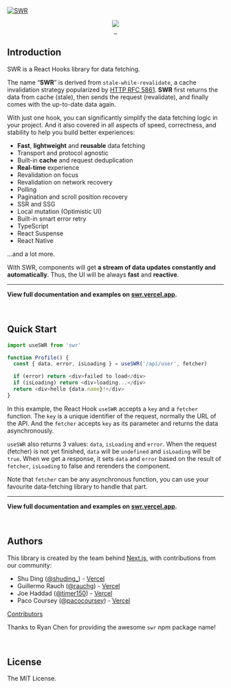 [![SWR](https://assets.vercel.com/image/upload/v1572289618/swr/banner.png)](https://swr.vercel.app)

<p align="center">
  <a aria-label="Vercel logo" href="https://vercel.com">
    <img src="https://badgen.net/badge/icon/Made%20by%20Vercel?icon=zeit&label&color=black&labelColor=black">
  </a>
  <br/>
  <a aria-label="NPM version" href="https://www.npmjs.com/package/swr">
    <img alt="" src="https://badgen.net/npm/v/swr">
  </a>
  <a aria-label="Package size" href="https://bundlephobia.com/result?p=swr">
    <img alt="" src="https://badgen.net/bundlephobia/minzip/swr">
  </a>
  <a aria-label="License" href="https://github.com/khulnasoft/swr/blob/main/LICENSE">
    <img alt="" src="https://badgen.net/npm/license/swr">
  </a>
</p>

## Introduction

SWR is a React Hooks library for data fetching.

The name “**SWR**” is derived from `stale-while-revalidate`, a cache invalidation strategy popularized by [HTTP RFC 5861](https://tools.ietf.org/html/rfc5861).
**SWR** first returns the data from cache (stale), then sends the request (revalidate), and finally comes with the up-to-date data again.

With just one hook, you can significantly simplify the data fetching logic in your project. And it also covered in all aspects of speed, correctness, and stability to help you build better experiences:

- **Fast**, **lightweight** and **reusable** data fetching
- Transport and protocol agnostic
- Built-in **cache** and request deduplication
- **Real-time** experience
- Revalidation on focus
- Revalidation on network recovery
- Polling
- Pagination and scroll position recovery
- SSR and SSG
- Local mutation (Optimistic UI)
- Built-in smart error retry
- TypeScript
- React Suspense
- React Native

...and a lot more.

With SWR, components will get **a stream of data updates constantly and automatically**. Thus, the UI will be always **fast** and **reactive**.

---

**View full documentation and examples on [swr.vercel.app](https://swr.vercel.app).**

<br/>

## Quick Start

```js
import useSWR from 'swr'

function Profile() {
  const { data, error, isLoading } = useSWR('/api/user', fetcher)

  if (error) return <div>failed to load</div>
  if (isLoading) return <div>loading...</div>
  return <div>hello {data.name}!</div>
}
```

In this example, the React Hook `useSWR` accepts a `key` and a `fetcher` function.
The `key` is a unique identifier of the request, normally the URL of the API. And the `fetcher` accepts
`key` as its parameter and returns the data asynchronously.

`useSWR` also returns 3 values: `data`, `isLoading` and `error`. When the request (fetcher) is not yet finished,
`data` will be `undefined` and `isLoading` will be `true`. When we get a response, it sets `data` and `error` based on the result
of `fetcher`, `isLoading` to false and rerenders the component.

Note that `fetcher` can be any asynchronous function, you can use your favourite data-fetching
library to handle that part.

---

**View full documentation and examples on [swr.vercel.app](https://swr.vercel.app).**

<br/>

## Authors

This library is created by the team behind [Next.js](https://nextjs.org), with contributions from our community:

- Shu Ding ([@shuding\_](https://twitter.com/shuding_)) - [Vercel](https://vercel.com)
- Guillermo Rauch ([@rauchg](https://twitter.com/rauchg)) - [Vercel](https://vercel.com)
- Joe Haddad ([@timer150](https://twitter.com/timer150)) - [Vercel](https://vercel.com)
- Paco Coursey ([@pacocoursey](https://twitter.com/pacocoursey)) - [Vercel](https://vercel.com)

[Contributors](https://github.com/khulnasoft/swr/graphs/contributors)

Thanks to Ryan Chen for providing the awesome `swr` npm package name!

<br/>

## License

The MIT License.
